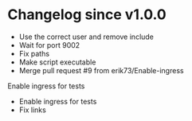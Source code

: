 # Changelog since v1.0.0
- Use the correct user and remove include 
- Wait for port 9002 
- Fix paths 
- Make script executable 
- Merge pull request #9 from erik73/Enable-ingress

Enable ingress for tests 
- Enable ingress for tests 
- Fix links 
